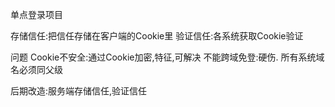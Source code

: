 单点登录项目

存储信任:把信任存储在客户端的Cookie里
验证信任:各系统获取Cookie验证

问题
Cookie不安全:通过Cookie加密,特征,可解决
不能跨域免登:硬伤. 所有系统域名必须同父级


后期改造:服务端存储信任,验证信任

